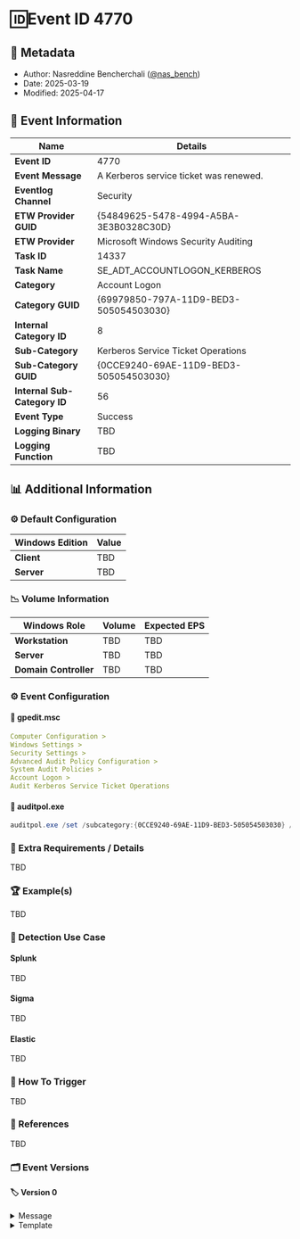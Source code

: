 # 🆔Event ID 4770

## 📝 Metadata

- Author: Nasreddine Bencherchali ([@nas_bench](https://x.com/nas_bench))
- Date: 2025-03-19
- Modified: 2025-04-17

## 📄 Event Information

| Name | Details |
|--|--|
| **Event ID** | 4770 |
| **Event Message** | A Kerberos service ticket was renewed. |
| **Eventlog Channel** | Security |
| **ETW Provider GUID** | {54849625-5478-4994-A5BA-3E3B0328C30D} |
| **ETW Provider** | Microsoft Windows Security Auditing |
| **Task ID** | 14337 |
| **Task Name** | SE_ADT_ACCOUNTLOGON_KERBEROS |
| **Category** | Account Logon |
| **Category GUID** | {69979850-797A-11D9-BED3-505054503030} |
| **Internal Category ID** | 8 |
| **Sub-Category** | Kerberos Service Ticket Operations |
| **Sub-Category GUID** | {0CCE9240-69AE-11D9-BED3-505054503030} |
| **Internal Sub-Category ID** | 56 |
| **Event Type** | Success |
| **Logging Binary** | TBD |
| **Logging Function** | TBD |

## 📊 Additional Information

### ⚙️ Default Configuration

| Windows Edition | Value |
|--|--|
| **Client** | TBD |
| **Server** | TBD |

### 📉 Volume Information

| Windows Role | Volume | Expected EPS |
|--|--|--|
| **Workstation** | TBD | TBD |
| **Server** | TBD | TBD |
| **Domain Controller** | TBD | TBD |

### ⚙️ Event Configuration

#### 🔧 gpedit.msc

```yml
Computer Configuration >
Windows Settings >
Security Settings >
Advanced Audit Policy Configuration >
System Audit Policies >
Account Logon >
Audit Kerberos Service Ticket Operations
```

#### 🔧 auditpol.exe

```powershell
auditpol.exe /set /subcategory:{0CCE9240-69AE-11D9-BED3-505054503030} /success:enable /failure:enable
```

### 📌 Extra Requirements / Details

TBD

### 🏆 Example(s)

TBD

### 🔎 Detection Use Case

#### Splunk

TBD

#### Sigma

TBD

#### Elastic

TBD

### 🎯 How To Trigger

TBD

### 🔗 References

TBD

### 🗂️ Event Versions

#### 🏷️ Version 0

<details>
    <summary>Message</summary>

```xml
TBD
```
</details>

<details>
    <summary>Template</summary>

```xml
TBD
```
</details>

